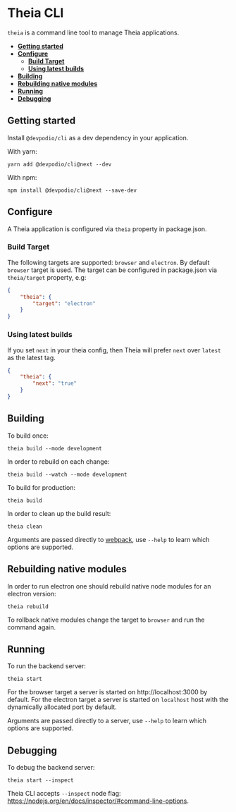 # Theia CLI

`theia` is a command line tool to manage Theia applications.

- [**Getting started**](#getting-started)
- [**Configure**](#configure)
  - [**Build Target**](#build-target)
  - [**Using latest builds**](#using-latest-builds)
- [**Building**](#building)
- [**Rebuilding native modules**](#rebuilding-native-modules)
- [**Running**](#running)
- [**Debugging**](#debugging)

## Getting started

Install `@devpodio/cli` as a dev dependency in your application.

With yarn:

    yarn add @devpodio/cli@next --dev

With npm:

    npm install @devpodio/cli@next --save-dev

## Configure

A Theia application is configured via `theia` property in package.json.

### Build Target

The following targets are supported: `browser` and `electron`. By default `browser` target is used.
The target can be configured in package.json via `theia/target` property, e.g:

```json
{
    "theia": {
        "target": "electron"
    }
}
```

### Using latest builds

If you set `next` in your theia config, then Theia will prefer `next` over `latest` as the latest tag.

```json
{
    "theia": {
        "next": "true"
    }
}
```

## Building

To build once:

    theia build --mode development

In order to rebuild on each change:

    theia build --watch --mode development

To build for production:

    theia build

In order to clean up the build result:

    theia clean

Arguments are passed directly to [webpack](https://webpack.js.org/), use `--help` to learn which options are supported.

## Rebuilding native modules

In order to run electron one should rebuild native node modules for an electron version:

    theia rebuild

To rollback native modules change the target to `browser` and run the command again.

## Running

To run the backend server:

    theia start

For the browser target a server is started on http://localhost:3000 by default.
For the electron target a server is started on `localhost` host with the dynamically allocated port by default.

Arguments are passed directly to a server, use `--help` to learn which options are supported.

## Debugging

To debug the backend server:

    theia start --inspect

Theia CLI accepts `--inspect` node flag: https://nodejs.org/en/docs/inspector/#command-line-options.
